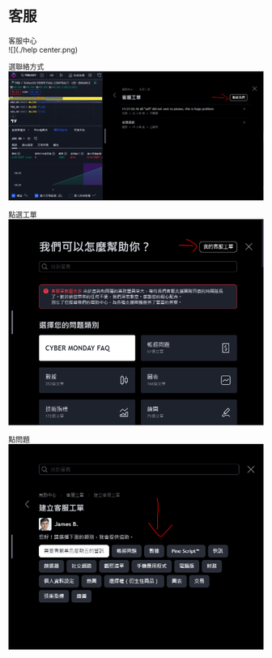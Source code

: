 # 客服

客服中心  
![](./help center.png)  

選聯絡方式  
![](./contact.png)

點選工單  
![](./ticket.png)

點問題  
![](./issue.png)
